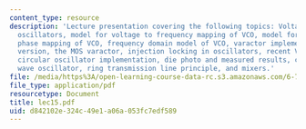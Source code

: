 ```yaml
---
content_type: resource
description: 'Lecture presentation covering the following topics: Voltage controlled
  oscillators, model for voltage to frequency mapping of VCO, model for voltage to
  phase mapping of VCO, frequency domain model of VCO, varactor implementation ?diode
  version, the MOS varactor, injection locking in oscillators, recent VCO techniques,
  circular oscillator implementation, die photo and measured results, circular standing
  wave oscillator, ring transmission line principle, and mixers.'
file: /media/https%3A/open-learning-course-data-rc.s3.amazonaws.com/6-776-high-speed-communication-circuits-spring-2005/d842102e324c49e1a06a053fc7edf589_lec15.pdf
file_type: application/pdf
resourcetype: Document
title: lec15.pdf
uid: d842102e-324c-49e1-a06a-053fc7edf589
---
```

